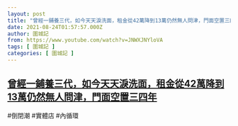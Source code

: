 ```yaml
---
layout: post
title: "曾經一鋪養三代，如今天天淚洗面，租金從42萬降到13萬仍然無人問津，門面空置三四年"
date: 2021-08-24T01:57:57.000Z
author: 圍城記
from: https://www.youtube.com/watch?v=JNWXJNYloVA
tags: [ 圍城記 ]
categories: [ 圍城記 ]
---
```

<!--1629770277000-->
[曾經一鋪養三代，如今天天淚洗面，租金從42萬降到13萬仍然無人問津，門面空置三四年](https://www.youtube.com/watch?v=JNWXJNYloVA)
------

<div>
#倒閉潮 #實體店 #內循環
</div>
